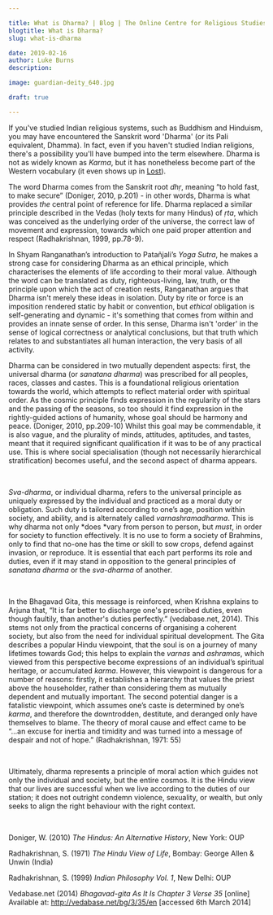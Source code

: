 ```yaml
---

title: What is Dharma? | Blog | The Online Centre for Religious Studies
blogtitle: What is Dharma?
slug: what-is-dharma

date: 2019-02-16
author: Luke Burns
description: 

image: guardian-deity_640.jpg

draft: true

---
```


If you've studied Indian religious systems, such as Buddhism and Hinduism, you may have encountered the Sanskrit word 'Dharma' (or its Pali equivalent, Dhamma). In fact, even if you haven't studied Indian religions, there's a possibility you'll have bumped into the term elsewhere. Dharma is not as widely known as *Karma*, but it has nonetheless become part of the Western vocabulary (it even shows up in [Lost](https://en.wikipedia.org/wiki/Dharma_Initiative)).

The word Dharma comes from the Sanskrit root *dhṛ*, meaning “to hold fast, to make secure” (Doniger, 2010, p.201) - in other words, Dharma is what provides *the* central point of reference for life. Dharma replaced a similar principle described in the Vedas (holy texts for many Hindus) of *ṛta*, which was conceived as the underlying order of the universe, the correct law of movement and expression, towards which one paid proper attention and respect (Radhakrishnan, 1999, pp.78-9).

In Shyam Ranganathan’s introduction to Patañjali’s *Yoga Sutra*, he makes a strong case for considering Dharma as an ethical principle, which characterises the elements of life according to their moral value. Although the word can be translated as duty, righteous-living, law, truth, or the principle upon which the act of creation rests, Ranganathan argues that Dharma isn't merely these ideas in isolation. Duty by rite or force is an imposition rendered static by habit or convention, but *ethical* obligation is self-generating and dynamic - it's something that comes from within and provides an innate sense of order. In this sense, Dharma isn't 'order' in the sense of logical correctness or analytical conclusions, but that truth which relates to and substantiates all human interaction, the very basis of all activity.

Dharma can be considered in two mutually dependent aspects: first, the universal dharma (or *sanatana dharma*) was prescribed for all peoples, races, classes and castes. This is a foundational religious orientation towards the world, which attempts to reflect material order with spiritual order. As the cosmic principle finds expression in the regularity of the stars and the passing of the seasons, so too should it find expression in the rightly-guided actions of humanity, whose goal should be harmony and peace. (Doniger, 2010, pp.209-10) Whilst this goal may be commendable, it is also vague, and the plurality of minds, attitudes, aptitudes, and tastes, meant that it required significant qualification if it was to be of any practical use. This is where social specialisation (though not necessarily hierarchical stratification) becomes useful, and the second aspect of dharma appears.

&nbsp;

*Sva-dharma*, or individual dharma, refers to the universal principle as uniquely expressed by the individual and practiced as a moral duty or obligation. Such duty is tailored according to one’s age, position within society, and ability, and is alternately called *varnashramadharma*. This is why dharma not only *does *vary from person to person, but *must*, in order for society to function effectively. It is no use to form a society of Brahmins, only to find that no-one has the time or skill to sow crops, defend against invasion, or reproduce. It is essential that each part performs its role and duties, even if it may stand in opposition to the general principles of *sanatana dharma* or the *sva-dharma* of another.

&nbsp;

In the Bhagavad Gita, this message is reinforced, when Krishna explains to Arjuna that, “It is far better to discharge one's prescribed duties, even though faultily, than another's duties perfectly.” (vedabase.net, 2014). This stems not only from the practical concerns of organising a coherent society, but also from the need for individual spiritual development. The Gita describes a popular Hindu viewpoint, that the soul is on a journey of many lifetimes towards God; this helps to explain the *varnas* and *ashramas*, which viewed from this perspective become expressions of an individual’s spiritual heritage, or accumulated *karma*. However, this viewpoint is dangerous for a number of reasons: firstly, it establishes a hierarchy that values the priest above the householder, rather than considering them as mutually dependent and mutually important. The second potential danger is a fatalistic viewpoint, which assumes one’s caste is determined by one’s *karma*, and therefore the downtrodden, destitute, and deranged only have themselves to blame. The theory of moral cause and effect came to be “...an excuse for inertia and timidity and was turned into a message of despair and not of hope.” (Radhakrishnan, 1971: 55)

&nbsp;

Ultimately, dharma represents a principle of moral action which guides not only the individual and society, but the entire cosmos. It is the Hindu view that our lives are successful when we live according to the duties of our station; it does not outright condemn violence, sexuality, or wealth, but only seeks to align the right behaviour with the right context.

&nbsp;

Doniger, W. (2010) *The Hindus: An Alternative History*, New York: OUP

Radhakrishnan, S. (1971) *The Hindu View of Life*, Bombay: George Allen &amp; Unwin (India)

Radhakrishnan, S. (1999) *Indian Philosophy Vol. 1*, New Delhi: OUP

Vedabase.net (2014) *Bhagavad-gita As It Is Chapter 3 Verse 35* [online] Available at: <a href="http://vedabase.net/bg/3/35/en">http://vedabase.net/bg/3/35/en</a> [accessed 6th March 2014]